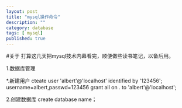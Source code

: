 ```yaml
---
layout: post
title: "mysql操作命令"
description: ""
category: database 
tags: [ mysql]
published: true
---
```


#关于
打算这几天把mysql技术内幕看完，顺便做些读书笔记，以备后用。

1.数据库管理

*.新建用户 
    cteate user 'albert'@'localhost' identified by '123456';  username=albert,passwd=123456
    grant all on *.* to 'albert'@'localhost';

2.创建数据库
create database name；